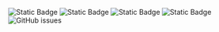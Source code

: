 ![Static Badge](https://img.shields.io/badge/blacklists-61-000000) ![Static Badge](https://img.shields.io/badge/blacklisted-2983635-cc0000) ![Static Badge](https://img.shields.io/badge/whitelisted-2251-00CC00) ![Static Badge](https://img.shields.io/badge/streaming_blacklist-28107-000000) ![GitHub issues](https://img.shields.io/github/issues/fabriziosalmi/blacklists)

